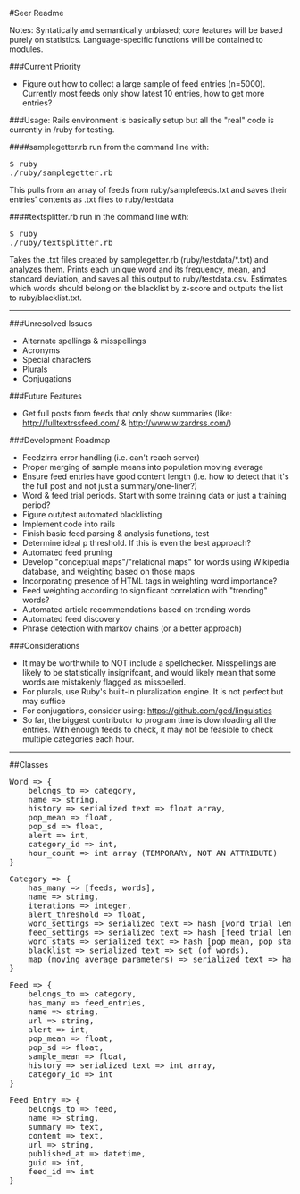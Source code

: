 #Seer Readme

Notes: Syntatically and semantically unbiased; core features will be based purely on statistics. Language-specific functions will be contained to modules. 
  

###Current Priority
- Figure out how to collect a large sample of feed entries (n=5000). Currently most feeds only show latest 10 entries, how to get more entries?

  

###Usage:
Rails environment is basically setup but all the "real" code is currently in /ruby for testing.

####samplegetter.rb
run from the command line with:
    <pre>$ ruby ./ruby/samplegetter.rb</pre>

This pulls from an array of feeds from ruby/samplefeeds.txt and saves their entries' contents as .txt files to ruby/testdata

####textsplitter.rb
run in the command line with:
    <pre>$ ruby ./ruby/textsplitter.rb</pre>

Takes the .txt files created by samplegetter.rb (ruby/testdata/\*.txt) and analyzes them. Prints each unique word and its frequency, mean, and standard deviation, and saves all this output to ruby/testdata.csv. Estimates which words should belong on the blacklist by z-score and outputs the list to ruby/blacklist.txt.

---

###Unresolved Issues
- Alternate spellings & misspellings
- Acronyms
- Special characters
- Plurals
- Conjugations  
  

###Future Features
- Get full posts from feeds that only show summaries (like: http://fulltextrssfeed.com/ & http://www.wizardrss.com/)
  


###Development Roadmap
- Feedzirra error handling (i.e. can't reach server)
- Proper merging of sample means into population moving average
- Ensure feed entries have good content length (i.e. how to detect that it's the full post and not just a summary/one-liner?)
- Word & feed trial periods. Start with some training data or just a training period?
- Figure out/test automated blacklisting
- Implement code into rails
- Finish basic feed parsing & analysis functions, test
- Determine ideal p threshold. If this is even the best approach?
- Automated feed pruning
- Develop "conceptual maps"/"relational maps" for words using Wikipedia database, and weighting based on those maps
- Incorporating presence of HTML tags in weighting word importance?
- Feed weighting according to significant correlation with "trending" words?
- Automated article recommendations based on trending words
- Automated feed discovery
- Phrase detection with markov chains (or a better approach)
  


###Considerations
- It may be worthwhile to NOT include a spellchecker. Misspellings are likely to be statistically insignifcant, and would likely mean that some words are mistakenly flagged as misspelled.
- For plurals, use Ruby's built-in pluralization engine. It is not perfect but may suffice
- For conjugations, consider using: https://github.com/ged/linguistics
- So far, the biggest contributor to program time is downloading all the entries. With enough feeds to check, it may not be feasible to check multiple categories each hour.

---

##Classes
<pre>
Word => { 
	belongs_to => category,
	name => string,
	history => serialized text => float array,
	pop_mean => float,
	pop_sd => float,
	alert => int,
	category_id => int,
	hour_count => int array (TEMPORARY, NOT AN ATTRIBUTE)
}
</pre>

<pre>
Category => {
	has_many => [feeds, words],
	name => string,
	iterations => integer,
	alert_threshold => float,
	word_settings => serialized text => hash [word trial length, blacklist z-score],
	feed_settings => serialized text => hash [feed trial length, minimum post rate, prune threshold],
	word_stats => serialized text => hash [pop mean, pop standard deviation],
	blacklist => serialized text => set (of words), 
	map (moving average parameters) => serialized text => hash [type, subset size, alpha coefficient]
}</pre>

<pre>
Feed => {
	belongs_to => category,
	has_many => feed_entries,
	name => string,
	url => string,
	alert => int,
	pop_mean => float,
	pop_sd => float,
	sample_mean => float,
	history => serialized text => int array,
	category_id => int
}
</pre>

<pre>
Feed Entry => {
	belongs_to => feed,
	name => string,
	summary => text,
	content => text,
	url => string,
	published_at => datetime,
	guid => int,
	feed_id => int
}
</pre>
